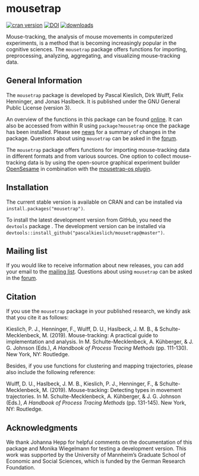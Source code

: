 
<!-- README.md is generated from README.Rmd. Please edit that file -->

# mousetrap

[![cran
version](http://www.r-pkg.org/badges/version/mousetrap)](https://CRAN.R-project.org/package=mousetrap)
[![DOI](https://zenodo.org/badge/DOI/10.5281/zenodo.596640.svg)](https://doi.org/10.5281/zenodo.596640)
[![downloads](https://cranlogs.r-pkg.org/badges/grand-total/mousetrap?color=yellow)](https://CRAN.R-project.org/package=mousetrap)

Mouse-tracking, the analysis of mouse movements in computerized
experiments, is a method that is becoming increasingly popular in the
cognitive sciences. The `mousetrap` package offers functions for
importing, preprocessing, analyzing, aggregating, and visualizing
mouse-tracking data.

## General Information

The `mousetrap` package is developed by Pascal Kieslich, Dirk Wulff,
Felix Henninger, and Jonas Haslbeck. It is published under the GNU
General Public License (version 3).

An overview of the functions in this package can be found
[online](http://pascalkieslich.github.io/mousetrap/reference/mousetrap.html).
It can also be accessed from within R using `package?mousetrap` once the
package has been installed. Please see
[news](http://pascalkieslich.github.io/mousetrap/news/) for a summary of
changes in the package. Questions about using `mousetrap` can be asked
in the
[forum](https://forum.cogsci.nl/index.php?p=/categories/mousetrap).

The `mousetrap` package offers functions for importing mouse-tracking
data in different formats and from various sources. One option to
collect mouse-tracking data is by using the open-source graphical
experiment builder [OpenSesame](https://osdoc.cogsci.nl/) in combination
with the [mousetrap-os
plugin](https://github.com/pascalkieslich/mousetrap-os).

## Installation

The current stable version is available on CRAN and can be installed via
`install.packages("mousetrap")`.

To install the latest development version from GitHub, you need the
`devtools` package . The development version can be installed via
`devtools::install_github("pascalkieslich/mousetrap@master")`.

## Mailing list

If you would like to receive information about new releases, you can add
your email to the [mailing list](http://eepurl.com/co1AqX). Questions
about using `mousetrap` can be asked in the
[forum](https://forum.cogsci.nl/index.php?p=/categories/mousetrap).

## Citation

If you use the `mousetrap` package in your published research, we kindly
ask that you cite it as follows:

Kieslich, P. J., Henninger, F., Wulff, D. U., Haslbeck, J. M. B., &
Schulte-Mecklenbeck, M. (2019). Mouse-tracking: A practical guide to
implementation and analysis. In M. Schulte-Mecklenbeck, A. Kühberger, &
J. G. Johnson (Eds.), *A Handbook of Process Tracing Methods*
(pp. 111-130). New York, NY: Routledge.

Besides, if you use functions for clustering and mapping trajectories,
please also include the following reference:

Wulff, D. U., Haslbeck, J. M. B., Kieslich, P. J., Henninger, F., &
Schulte-Mecklenbeck, M. (2019). Mouse-tracking: Detecting types in
movement trajectories. In M. Schulte-Mecklenbeck, A. Kühberger, & J. G.
Johnson (Eds.), *A Handbook of Process Tracing Methods* (pp. 131-145).
New York, NY: Routledge.

## Acknowledgments

We thank Johanna Hepp for helpful comments on the documentation of this
package and Monika Wiegelmann for testing a development version. This
work was supported by the University of Mannheim’s Graduate School of
Economic and Social Sciences, which is funded by the German Research
Foundation.

